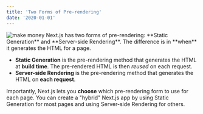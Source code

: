 ```yaml
---
title: 'Two Forms of Pre-rendering'
date: '2020-01-01'
---
```

 <Link href="/">
<Image
          src="/images/earn-money-online.jpg"
          alt=" make money"
          width={800}
          height={500}
        />
</Link>
Next.js has two forms of pre-rendering: **Static Generation** and **Server-side Rendering**. The difference is in **when** it generates the HTML for a page.

- **Static Generation** is the pre-rendering method that generates the HTML at **build time**. The pre-rendered HTML is then _reused_ on each request.
- **Server-side Rendering** is the pre-rendering method that generates the HTML on **each request**.

Importantly, Next.js lets you **choose** which pre-rendering form to use for each page. You can create a "hybrid" Next.js app by using Static Generation for most pages and using Server-side Rendering for others.
